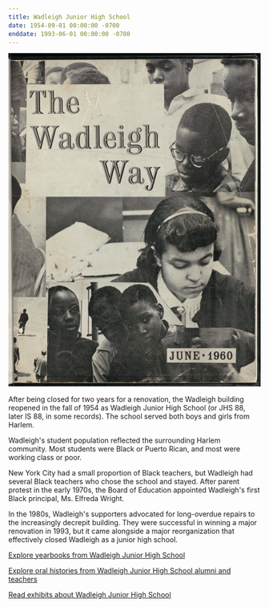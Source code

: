 ```yaml
---
title: Wadleigh Junior High School 
date: 1954-09-01 00:00:00 -0700
enddate: 1993-06-01 00:00:00 -0700
---
```



![Cover photograph from Wadleigh's 1960 yearbook](https://github.com/harlemeducationhistoryproject/wadleigh/blob/main/assets/timeline_img/1960WadleighWay.jpg)


After being closed for two years for a renovation, the Wadleigh building reopened in the fall of 1954 as Wadleigh Junior High School (or JHS 88, later IS 88, in some records). The school served both boys and girls from Harlem.

Wadleigh's student population reflected the surrounding Harlem community. Most students were Black or Puerto Rican, and most were working class or poor.

New York City had a small proportion of Black teachers, but Wadleigh had several Black teachers who chose the school and stayed. After parent protest in the early 1970s, the Board of Education appointed Wadleigh's first Black principal, Ms. Elfreda Wright.

In the 1980s, Wadleigh's supporters advocated for long-overdue repairs to the increasingly decrepit building. They were successful in winning a major renovation in 1993, but it came alongside a major reorganization that effectively closed Wadleigh as a junior high school.  

[Explore yearbooks from Wadleigh Junior High School](https://www.wadleighhistory.org/yearbooks/)

[Explore oral histories from Wadleigh Junior High School alumni and teachers](https://www.wadleighhistory.org/oralhistory/)

[Read exhibits about Wadleigh Junior High School](https://www.wadleighhistory.org/)
